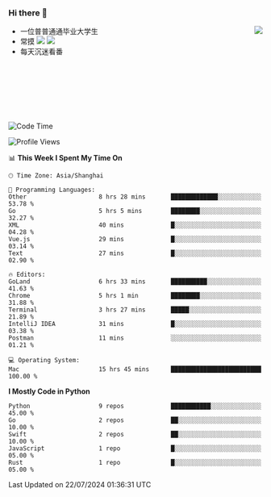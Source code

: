 ### Hi there 👋


<a href="https://github.com/yanlc39">
  <img align="right" src="https://github-readme-stats.vercel.app/api?username=yanlc39&show_icons=true&hide_border=true&icon_color=586069&title_color=a0a9af">
</a>

- 一位普普通通毕业大学生
- 常摸 ![](https://img.shields.io/badge/-Python-3e74a2?style=flat-square&logo=Python&logoColor=fff) ![](https://img.shields.io/badge/-C%2B%2B-brightgreen?style=flat-square)
- 每天沉迷看番



<br><br><br><br><br><br>


<!--START_SECTION:waka-->
![Code Time](http://img.shields.io/badge/Code%20Time-111%20hrs%2041%20mins-blue)

![Profile Views](http://img.shields.io/badge/Profile%20Views-0-blue)

📊 **This Week I Spent My Time On** 

```text
🕑︎ Time Zone: Asia/Shanghai

💬 Programming Languages: 
Other                    8 hrs 28 mins       █████████████░░░░░░░░░░░░   53.78 % 
Go                       5 hrs 5 mins        ████████░░░░░░░░░░░░░░░░░   32.27 % 
XML                      40 mins             █░░░░░░░░░░░░░░░░░░░░░░░░   04.28 % 
Vue.js                   29 mins             █░░░░░░░░░░░░░░░░░░░░░░░░   03.14 % 
Text                     27 mins             █░░░░░░░░░░░░░░░░░░░░░░░░   02.90 % 

🔥 Editors: 
GoLand                   6 hrs 33 mins       ██████████░░░░░░░░░░░░░░░   41.63 % 
Chrome                   5 hrs 1 min         ████████░░░░░░░░░░░░░░░░░   31.88 % 
Terminal                 3 hrs 27 mins       █████░░░░░░░░░░░░░░░░░░░░   21.89 % 
IntelliJ IDEA            31 mins             █░░░░░░░░░░░░░░░░░░░░░░░░   03.38 % 
Postman                  11 mins             ░░░░░░░░░░░░░░░░░░░░░░░░░   01.21 % 

💻 Operating System: 
Mac                      15 hrs 45 mins      █████████████████████████   100.00 % 
```

**I Mostly Code in Python** 

```text
Python                   9 repos             ███████████░░░░░░░░░░░░░░   45.00 % 
Go                       2 repos             ██░░░░░░░░░░░░░░░░░░░░░░░   10.00 % 
Swift                    2 repos             ██░░░░░░░░░░░░░░░░░░░░░░░   10.00 % 
JavaScript               1 repo              █░░░░░░░░░░░░░░░░░░░░░░░░   05.00 % 
Rust                     1 repo              █░░░░░░░░░░░░░░░░░░░░░░░░   05.00 % 
```




 Last Updated on 22/07/2024 01:36:31 UTC
<!--END_SECTION:waka-->
